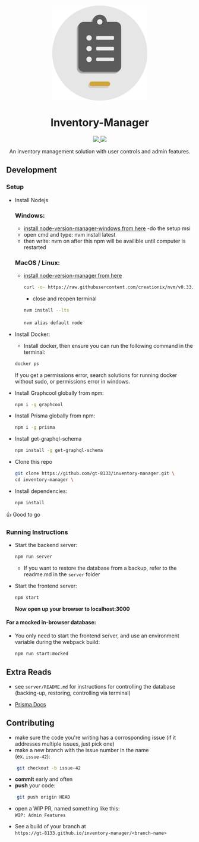 <div align="center">
    <img src="docs/readme-logo.png" width="256px">
    <h1>Inventory-Manager</h1>
    <a href="https://circleci.com/gh/gt-8133/inventory-manager/tree/develop">
    <img src="https://img.shields.io/circleci/project/github/gt-8133/inventory-manager/develop.svg">
    </a>
    <a href="https://circleci-latest-artifact.herokuapp.com/gt-8133/inventory-manager/develop/dist/index.html">
    <img src="https://img.shields.io/badge/live%20demo-link-blue.svg">
    </a>
<p>An inventory management solution with user controls and admin features.</p>
    
</div>



## Development

### Setup

- Install Nodejs
    ### Windows:
     - [install node-version-manager-windows from here](https://github.com/coreybutler/nvm-windows)
     -do the setup msi
     - open cmd and type: nvm install latest
     - then write: nvm on
        after this npm will be availible until computer is restarted

    ### MacOS / Linux:
     - [install node-version-manager from here](https://github.com/creationix/nvm)

        ```sh
        curl -o- https://raw.githubusercontent.com/creationix/nvm/v0.33.11/install.sh | bash
        ```
        - close and reopen terminal
        ```sh
        nvm install --lts

        nvm alias default node
        ```

- Install Docker:
    - Install docker, then ensure you can run the following command in the terminal:
    ```sh
    docker ps
    ```
    If you get a permissions error, search solutions for running docker without sudo, or permissions error in windows.

- Install Graphcool globally from npm:
    ```sh
    npm i -g graphcool
    ```
- Install Prisma globally from npm:
    ```sh
    npm i -g prisma
    ```
- Install get-graphql-schema
    ```sh
    npm install -g get-graphql-schema
    ```
- Clone this repo
    ```sh
    git clone https://github.com/gt-8133/inventory-manager.git \
    cd inventory-manager \
    ```
- Install dependencies:
    ```sh
    npm install
    ```
:+1: Good to go

### Running Instructions

- Start the backend server:
    ```sh
    npm run server
    ```
    - If you want to restore the database from a backup, refer to the readme.md in the `server` folder


- Start the frontend server:
    ```sh
    npm start
    ```
    **Now open up your browser to localhost:3000**
    
#### For a mocked in-browser database:
 - You only need to start the frontend server, and use an environment variable during the webpack build:
    ```sh
    npm run start:mocked
    ```
    


## Extra Reads

- see `server/README.md` for instructions for controlling the database (backing-up, restoring, controlling via terminal)

- [Prisma Docs](https://www.prisma.io/docs/)



## Contributing

- make sure the code you're writing has a corrosponding issue (if it addresses multiple issues, just pick one)
- make a new branch with the issue number in the name  
(ex. `issue-42`):
```sh
    git checkout -b issue-42
```
- **commit** early and often
- **push** your code:
```sh
    git push origin HEAD
```
- open a WIP PR, named something like this:  
`WIP: Admin Features`

- See a build of your branch at  
`https://gt-8133.github.io/inventory-manager/<branch-name>`
